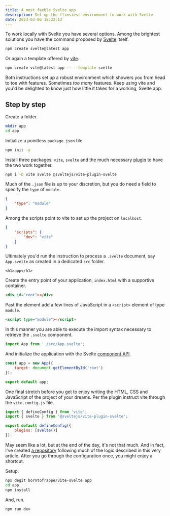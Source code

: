 ```yaml
---
title: A most feeble Svelte app
description: Set up the flimsiest environment to work with Svelte.
date: 2023-03-06 18:22:13
---
```


To work locally with Svelte you have several options. Among the brightest solutions you have the command proposed by [Svelte](https://svelte.dev/) itself.

```bash
npm create svelte@latest app
```

Or again a template offered by [vite](https://vitejs.dev/guide/#scaffolding-your-first-vite-project).

```bash
npm create vite@latest app -- --template svelte
```

Both instructions set up a robust environment which showers you from head to toe with features. Sometimes _too many_ features. Keep using vite and you'd be delighted to know just how little it takes for a working, Svelte app.

## Step by step

Create a folder.

```bash
mkdir app
cd app
```

Initialize a pointless `package.json` file.

```bash
npm init -y
```

Install three packages: `vite`, `svelte` and the much necessary [plugin](https://github.com/sveltejs/vite-plugin-svelte) to have the two work together.

```bash
npm i -D vite svelte @sveltejs/vite-plugin-svelte
```

Much of the `.json` file is up to your discretion, but you do need a field to specify the `type` of `module`.

```json
{
	"type": "module"
}
```

Among the scripts point to vite to set up the project on `localhost`.

```json
{
	"scripts": {
		"dev": "vite"
	}
}
```

Ultimately you'd run the instruction to process a `.svelte` document, say `App.svelte` as created in a dedicated `src` folder.

```svelte
<h1>app</h1>
```

Create the entry point of your application, `index.html` with a supportive container.

```html
<div id="root"></div>
```

Past the element add a few lines of JavaScript in a `<script>` element of type `module`.

```html
<script type="module"></script>
```

In this manner you are able to execute the import syntax necessary to retrieve the `.svelte` component.

```js
import App from './src/App.svelte';
```

And initialize the application with the Svelte [component API](https://svelte.dev/docs#run-time-client-side-component-api).

```js
const app = new App({
	target: document.getElementById('root')
});

export default app;
```

One final stretch before you get to enjoy writing the HTML, CSS and JavaScript of the project of your dreams. Per the plugin instruct vite through the `vite.config.js` file.

```js
import { defineConfig } from 'vite';
import { svelte } from '@sveltejs/vite-plugin-svelte';

export default defineConfig({
	plugins: [svelte()]
});
```

May seem like a lot, but at the end of the day, it's not that much. And in fact, I've created [a repository](https://github.com/borntofrappe/vite-svelte) following much of the logic described in this very article. After you go through the configuration once, you might enjoy a shortcut.

Setup.

```bash
npx degit borntofrappe/vite-svelte app
cd app
npm install
```

And, run.

```bash
npm run dev
```
